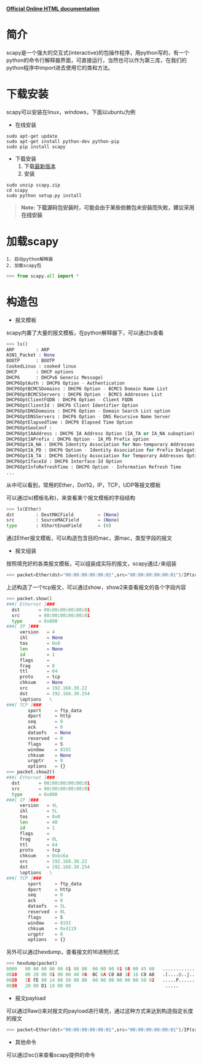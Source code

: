 **[Official Online HTML documentation](http://www.secdev.org/projects/scapy/doc/)**

# 简介
scapy是一个强大的交互式(interactive)的包操作程序，用python写的，有一个python的命令行解释器界面，可直接运行，当然也可以作为第三库，在我们的python程序中import进去使用它的类和方法。

# 下载安装

  scapy可以安装在linux，windows，下面以ubuntu为例
  
  * 在线安装
```shell
sudo apt-get update
sudo apt-get install python-dev python-pip
sudo pip install scapy
```
  * 下载安装
    1. 下载[最新版本](http://scapy.net/)
    2. 安装
  ```shell
  sudo unzip scapy.zip
  cd scapy
  sudo python setup.py install
  ```
    
  > **Note: 下载源码包安装时，可能会由于某些依赖包未安装而失败，建议采用在线安装**
  
# 加载scapy

    1. 启动python解释器
    2. 加载scapy包
```python
>>> from scapy.all import *
```

# 构造包
  
  * 报文模板

  scapy内置了大量的报文模板，在python解释器下，可以通过ls查看
```python
>>> ls()
ARP        : ARP
ASN1_Packet : None
BOOTP      : BOOTP
CookedLinux : cooked linux
DHCP       : DHCP options
DHCP6      : DHCPv6 Generic Message)
DHCP6OptAuth : DHCP6 Option - Authentication
DHCP6OptBCMCSDomains : DHCP6 Option - BCMCS Domain Name List
DHCP6OptBCMCSServers : DHCP6 Option - BCMCS Addresses List
DHCP6OptClientFQDN : DHCP6 Option - Client FQDN
DHCP6OptClientId : DHCP6 Client Identifier Option
DHCP6OptDNSDomains : DHCP6 Option - Domain Search List option
DHCP6OptDNSServers : DHCP6 Option - DNS Recursive Name Server
DHCP6OptElapsedTime : DHCP6 Elapsed Time Option
DHCP6OptGeoConf : 
DHCP6OptIAAddress : DHCP6 IA Address Option (IA_TA or IA_NA suboption)
DHCP6OptIAPrefix : DHCP6 Option - IA_PD Prefix option
DHCP6OptIA_NA : DHCP6 Identity Association for Non-temporary Addresses Option
DHCP6OptIA_PD : DHCP6 Option - Identity Association for Prefix Delegation
DHCP6OptIA_TA : DHCP6 Identity Association for Temporary Addresses Option
DHCP6OptIfaceId : DHCP6 Interface-Id Option
DHCP6OptInfoRefreshTime : DHCP6 Option - Information Refresh Time
...
```
从中可以看到，常用的Ether，Dot1Q，IP，TCP，UDP等报文模板

  可以通过ls(模板名称)，来查看某个报文模板的字段结构
```python
>>> ls(Ether)
dst        : DestMACField         = (None)
src        : SourceMACField       = (None)
type       : XShortEnumField      = (0)
```
  通过Ether报文模板，可以构造包含目的mac，源mac，类型字段的报文
  
  * 报文组装

  按照填充好的各类报文模板，可以组装成实际的报文，scapy通过`/`来组装
```python
>>> packet=Ether(dst="00:00:00:00:00:01",src="00:00:00:00:00:01")/IP(src="192.168.30.22",dst="192.168.30.254")/TCP()
```
  上述构造了一个tcp报文，可以通过show，show2来查看报文的各个字段内容
```python
>>> packet.show()
###[ Ethernet ]###
  dst       = 00:00:00:00:00:01
  src       = 00:00:00:00:00:01
  type      = 0x800
###[ IP ]###
     version   = 4
     ihl       = None
     tos       = 0x0
     len       = None
     id        = 1
     flags     = 
     frag      = 0
     ttl       = 64
     proto     = tcp
     chksum    = None
     src       = 192.168.30.22
     dst       = 192.168.30.254
     \options   \
###[ TCP ]###
        sport     = ftp_data
        dport     = http
        seq       = 0
        ack       = 0
        dataofs   = None
        reserved  = 0
        flags     = S
        window    = 8192
        chksum    = None
        urgptr    = 0
        options   = {}
>>> packet.show2()
###[ Ethernet ]###
  dst       = 00:00:00:00:00:01
  src       = 00:00:00:00:00:01
  type      = 0x800
###[ IP ]###
     version   = 4L
     ihl       = 5L
     tos       = 0x0
     len       = 40
     id        = 1
     flags     = 
     frag      = 0L
     ttl       = 64
     proto     = tcp
     chksum    = 0xbc6a
     src       = 192.168.30.22
     dst       = 192.168.30.254
     \options   \
###[ TCP ]###
        sport     = ftp_data
        dport     = http
        seq       = 0
        ack       = 0
        dataofs   = 5L
        reserved  = 0L
        flags     = S
        window    = 8192
        chksum    = 0xd119
        urgptr    = 0
        options   = {}
```

  另外可以通过hexdump，查看报文的16进制形式
```python
>>> hexdump(packet)
0000   00 00 00 00 00 01 00 00  00 00 00 01 08 00 45 00   ..............E.
0010   00 28 00 01 00 00 40 06  BC 6A C0 A8 1E 16 C0 A8   .(....@..j......
0020   1E FE 00 14 00 50 00 00  00 00 00 00 00 00 50 02   .....P........P.
0030   20 00 D1 19 00 00                                   .....
```

  * 报文payload

  可以通过Raw()来对报文的payload进行填充，通过这种方式来达到构造指定长度的报文
```python
>>> packet=Ether(dst="00:00:00:00:00:01",src="00:00:00:00:00:01")/IP(src="192.168.30.22",dst="192.168.30.254")/TCP()/Raw('abcdef')
```
  * 其他命令

  可以通过lsc()来查看scapy提供的命令
